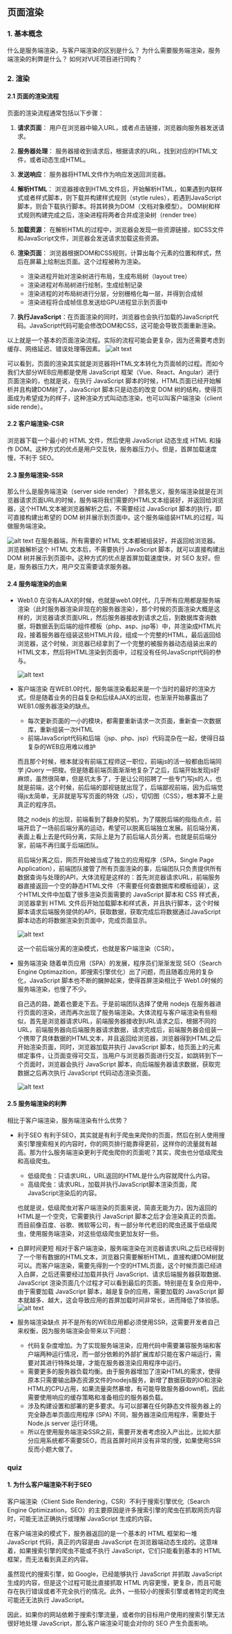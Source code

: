 ## 页面渲染

### 1. 基本概念
什么是服务端渲染，与客户端渲染的区别是什么？
为什么需要服务端渲染，服务端渲染的利弊是什么？
如何对VUE项目进行同构？

### 2. 渲染
#### 2.1 页面的渲染流程

页面的渲染流程通常包括以下步骤：

1. **请求页面**：
    用户在浏览器中输入URL，或者点击链接，浏览器向服务器发送请求。

2. **服务器处理**：
    服务器接收到请求后，根据请求的URL，找到对应的HTML文件，或者动态生成HTML。

3. **发送响应**：
    服务器将HTML文件作为响应发送回浏览器。

4. **解析HTML**：
    浏览器接收到HTML文件后，开始解析HTML，如果遇到内联样式或者样式脚本，则下载并构建样式规则（stytle rules），若遇到JavaScript脚本，则会下载执行脚本。将其转换为DOM（文档对象模型）。
    DOM树和样式规则构建完成之后，渲染进程将两者合并成渲染树（render tree）

5. **加载资源**：
    在解析HTML的过程中，浏览器会发现一些资源链接，如CSS文件和JavaScript文件，浏览器会发送请求加载这些资源。

6. **渲染页面**：
    浏览器根据DOM和CSS规则，计算出每个元素的位置和样式，然后在屏幕上绘制出页面。这个过程被称为渲染。
    * 渲染进程开始对渲染树进行布局，生成布局树（layout tree）
    * 渲染进程对布局树进行绘制，生成绘制记录
    * 渲染进程的对布局树进行分层，分别栅格化每一层，并得到合成帧
    * 渲染进程将合成帧信息发送给GPU进程显示到页面中

7. **执行JavaScript**：在页面渲染的同时，浏览器也会执行加载的JavaScript代码。JavaScript代码可能会修改DOM和CSS，这可能会导致页面重新渲染。

以上就是一个基本的页面渲染流程。实际的流程可能会更复杂，因为还需要考虑到缓存、网络延迟、错误处理等因素。
![alt text](_imgs/1_服务端渲染_image.png)

可以看到，页面的渲染其实就是浏览器将HTML文本转化为页面帧的过程。而如今我们大部分WEB应用都是使用 JavaScript 框架（Vue、React、Angular）进行页面渲染的，也就是说，在执行 JavaScript 脚本的时候，HTML页面已经开始解析并且构建DOM树了，JavaScript 脚本只是动态的改变 DOM 树的结构，使得页面成为希望成为的样子，这种渲染方式叫动态渲染，也可以叫客户端渲染（client side rende）。


#### 2.2 客户端渲染-CSR
浏览器下载一个最小的 HTML 文件，然后使用 JavaScript 动态生成 HTML 和操作 DOM。这种方式的优点是用户交互快，服务器压力小。但是，首屏加载速度慢，不利于 SEO。


#### 2.3 服务端渲染-SSR
那么什么是服务端渲染（server side render）？顾名思义，服务端渲染就是在浏览器请求页面URL的时候，服务端将我们需要的HTML文本组装好，并返回给浏览器，这个HTML文本被浏览器解析之后，不需要经过 JavaScript 脚本的执行，即可直接构建出希望的 DOM 树并展示到页面中。这个服务端组装HTML的过程，叫做服务端渲染。

![alt text](_imgs/1_服务端渲染_image-1.png)
在服务器端，所有需要的 HTML 文本都被组装好，并返回给浏览器。浏览器解析这个 HTML 文本后，不需要执行 JavaScript 脚本，就可以直接构建出 DOM 树并展示到页面中。这种方式的优点是首屏加载速度快，对 SEO 友好。但是，服务器压力大，用户交互需要请求服务器。


#### 2.4 服务端渲染的由来
* Web1.0
    在没有AJAX的时候，也就是web1.0时代，几乎所有应用都是服务端渲染（此时服务器渲染非现在的服务器渲染），那个时候的页面渲染大概是这样的，浏览器请求页面URL，然后服务器接收到请求之后，到数据库查询数据，将数据丢到后端的组件模板（php、asp、jsp等）中，并渲染成HTML片段，接着服务器在组装这些HTML片段，组成一个完整的HTML，最后返回给浏览器，这个时候，浏览器已经拿到了一个完整的被服务器动态组装出来的HTML文本，然后将HTML渲染到页面中，过程没有任何JavaScript代码的参与。

    ![alt text](_imgs/1_服务端渲染_image-2.png)
    
* 客户端渲染
    在WEB1.0时代，服务端渲染看起来是一个当时的最好的渲染方式，但是随着业务的日益复杂和后续AJAX的出现，也渐渐开始暴露出了WEB1.0服务器渲染的缺点。

    * 每次更新页面的一小的模块，都需要重新请求一次页面，重新查一次数据库，重新组装一次HTML
    * 前端JavaScript代码和后端（jsp、php、jsp）代码混杂在一起，使得日益复杂的WEB应用难以维护
    
    而且那个时候，根本就没有前端工程师这一职位，前端js的活一般都由后端同学 jQuery 一把梭。但是随着前端页面渐渐地复杂了之后，后端开始发现js好麻烦，虽然很简单，但是坑太多了，于是让公司招聘了一些专门写js的人，也就是前端，这个时候，前后端的鄙视链就出现了，后端鄙视前端，因为后端觉得js太简单，无非就是写写页面的特效（JS），切切图（CSS），根本算不上是真正的程序员。

    随之 nodejs 的出现，前端看到了翻身的契机，为了摆脱后端的指指点点，前端开启了一场前后端分离的运动，希望可以脱离后端独立发展。前后端分离，表面上看上去是代码分离，实际上是为了前后端人员分离，也就是前后端分家，前端不再归属于后端团队。

    前后端分离之后，网页开始被当成了独立的应用程序（SPA，Single Page Application），前端团队接管了所有页面渲染的事，后端团队只负责提供所有数据查询与处理的API，大体流程是这样的：首先浏览器请求URL，前端服务器直接返回一个空的静态HTML文件（不需要任何查数据库和模板组装），这个HTML文件中加载了很多渲染页面需要的 JavaScript 脚本和 CSS 样式表，浏览器拿到 HTML 文件后开始加载脚本和样式表，并且执行脚本，这个时候脚本请求后端服务提供的API，获取数据，获取完成后将数据通过JavaScript脚本动态的将数据渲染到页面中，完成页面显示。

    ![alt text](_imgs/1_服务端渲染_image-3.png)

    这一个前后端分离的渲染模式，也就是客户端渲染（CSR）。

* 服务端渲染
    随着单页应用（SPA）的发展，程序员们渐渐发现 SEO（Search Engine Optimazition，即搜索引擎优化）出了问题，而且随着应用的复杂化，JavaScript 脚本也不断的臃肿起来，使得首屏渲染相比于 Web1.0时候的服务端渲染，也慢了不少。

    自己选的路，跪着也要走下去。于是前端团队选择了使用 nodejs 在服务器进行页面的渲染，进而再次出现了服务端渲染。大体流程与客户端渲染有些相似，首先是浏览器请求URL，前端服务器接收到URL请求之后，根据不同的URL，前端服务器向后端服务器请求数据，请求完成后，前端服务器会组装一个携带了具体数据的HTML文本，并且返回给浏览器，浏览器得到HTML之后开始渲染页面，同时，浏览器加载并执行 JavaScript 脚本，给页面上的元素绑定事件，让页面变得可交互，当用户与浏览器页面进行交互，如跳转到下一个页面时，浏览器会执行 JavaScript 脚本，向后端服务器请求数据，获取完数据之后再次执行 JavaScript 代码动态渲染页面。

    ![alt text](_imgs/1_服务端渲染_image-4.png)

#### 2.5 服务端渲染的利弊
相比于客户端渲染，服务端渲染有什么优势？

* 利于SEO
    有利于SEO，其实就是有利于爬虫来爬你的页面，然后在别人使用搜索引擎搜索相关的内容时，你的网页排行能靠得更前，这样你的流量就有越高。那为什么服务端渲染更利于爬虫爬你的页面呢？其实，爬虫也分低级爬虫和高级爬虫。

    * 低级爬虫：只请求URL，URL返回的HTML是什么内容就爬什么内容。
    * 高级爬虫：请求URL，加载并执行JavaScript脚本渲染页面，爬JavaScript渲染后的内容。
     
    也就是说，低级爬虫对客户端渲染的页面来说，简直无能为力，因为返回的HTML是一个空壳，它需要执行 JavaScript 脚本之后才会渲染真正的页面。而目前像百度、谷歌、微软等公司，有一部分年代老旧的爬虫还属于低级爬虫，使用服务端渲染，对这些低级爬虫更加友好一些。

* 白屏时间更短
    相对于客户端渲染，服务端渲染在浏览器请求URL之后已经得到了一个带有数据的HTML文本，浏览器只需要解析HTML，直接构建DOM树就可以。而客户端渲染，需要先得到一个空的HTML页面，这个时候页面已经进入白屏，之后还需要经过加载并执行 JavaScript、请求后端服务器获取数据、JavaScript 渲染页面几个过程才可以看到最后的页面。特别是在复杂应用中，由于需要加载 JavaScript 脚本，越是复杂的应用，需要加载的 JavaScript 脚本就越多、越大，这会导致应用的首屏加载时间非常长，进而降低了体验感。
    ![alt text](_imgs/1_服务端渲染_image-5.png)

* 服务端渲染缺点
    并不是所有的WEB应用都必须使用SSR，这需要开发者自己来权衡，因为服务端渲染会带来以下问题：
    * 代码复杂度增加。为了实现服务端渲染，应用代码中需要兼容服务端和客户端两种运行情况，而一部分依赖的外部扩展库却只能在客户端运行，需要对其进行特殊处理，才能在服务器渲染应用程序中运行。
    * 需要更多的服务器负载均衡。由于服务器增加了渲染HTML的需求，使得原本只需要输出静态资源文件的nodejs服务，新增了数据获取的IO和渲染HTML的CPU占用，如果流量突然暴增，有可能导致服务器down机，因此需要使用响应的缓存策略和准备相应的服务器负载。
    * 涉及构建设置和部署的更多要求。与可以部署在任何静态文件服务器上的完全静态单页面应用程序 (SPA) 不同，服务器渲染应用程序，需要处于 Node.js server 运行环境。
    * 所以在使用服务端渲染SSR之前，需要开发者考虑投入产出比，比如大部分应用系统都不需要SEO，而且首屏时间并没有非常的慢，如果使用SSR反而小题大做了。

### quiz
#### 1. 为什么客户端渲染不利于SEO
客户端渲染（Client Side Rendering，CSR）不利于搜索引擎优化（Search Engine Optimization，SEO）的主要原因是许多搜索引擎的爬虫在抓取网页内容时，可能无法正确执行或理解 JavaScript 生成的内容。

在客户端渲染的模式下，服务器返回的是一个基本的 HTML 框架和一堆 JavaScript 代码，真正的内容是由 JavaScript 在浏览器端动态生成的。这意味着，如果搜索引擎的爬虫不能或不执行 JavaScript，它们只能看到基本的 HTML 框架，而无法看到真正的内容。

虽然现代的搜索引擎，如 Google，已经能够执行 JavaScript 并抓取 JavaScript 生成的内容，但是这个过程可能比直接抓取 HTML 内容更慢，更复杂，而且可能存在执行错误或者不完全执行的情况。此外，一些较小的搜索引擎或者特定的爬虫可能还无法执行 JavaScript。

因此，如果你的网站依赖于搜索引擎流量，或者你的目标用户使用的搜索引擎无法很好地处理 JavaScript，那么客户端渲染可能会对你的 SEO 产生负面影响。